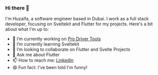 ### Hi there 👋

I'm Huzaifa, a software engineer based in Dubai. I work as a full stack developer, focusing on Sveltekit and Flutter for my projects. Here's a bit about what I'm up to:

- 🔭 I’m currently working on [Pro Driver Tools](https://shorturl.at/blsy8)
- 🌱 I’m currently learning Sveltekit
- 👯 I’m looking to collaborate on Flutter and Svelte Projects
- 💬 Ask me about Flutter
- 📫 How to reach me: [LinkedIn](https://www.linkedin.com/in/your-linkedin-here)
- 😄 Fun fact: I've been told I'm funny!


